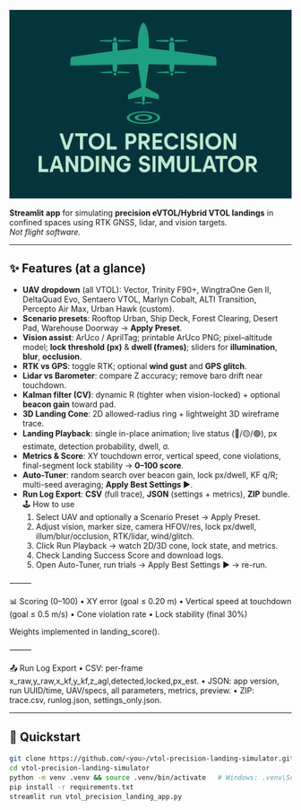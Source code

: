 ![VTOL Precision Landing Simulator](banner.PNG)

**Streamlit app** for simulating **precision eVTOL/Hybrid VTOL landings** in confined spaces using RTK GNSS, lidar, and vision targets.  
_Not flight software._

---

## ✨ Features (at a glance)

- **UAV dropdown** (all VTOL): Vector, Trinity F90+, WingtraOne Gen II, DeltaQuad Evo, Sentaero VTOL, Marlyn Cobalt, ALTI Transition, Percepto Air Max, Urban Hawk (custom).
- **Scenario presets**: Rooftop Urban, Ship Deck, Forest Clearing, Desert Pad, Warehouse Doorway → **Apply Preset**.
- **Vision assist**: ArUco / AprilTag; printable ArUco PNG; pixel–altitude model; **lock threshold (px)** & **dwell (frames)**; sliders for **illumination**, **blur**, **occlusion**.
- **RTK vs GPS**: toggle RTK; optional **wind gust** and **GPS glitch**.
- **Lidar vs Barometer**: compare Z accuracy; remove baro drift near touchdown.
- **Kalman filter (CV)**: dynamic R (tighter when vision-locked) + optional **beacon gain** toward pad.
- **3D Landing Cone**: 2D allowed-radius ring + lightweight 3D wireframe trace.
- **Landing Playback**: single in-place animation; live status (🔴/🟡/🟢), px estimate, detection probability, dwell, σ.
- **Metrics & Score**: XY touchdown error, vertical speed, cone violations, final-segment lock stability → **0–100 score**.
- **Auto-Tuner**: random search over beacon gain, lock px/dwell, KF q/R; multi-seed averaging; **Apply Best Settings ▶️**.
- **Run Log Export**: **CSV** (full trace), **JSON** (settings + metrics), **ZIP** bundle.
🕹️ How to use
	1.	Select UAV and optionally a Scenario Preset → Apply Preset.
	2.	Adjust vision, marker size, camera HFOV/res, lock px/dwell, illum/blur/occlusion, RTK/lidar, wind/glitch.
	3.	Click Run Playback → watch 2D/3D cone, lock state, and metrics.
	4.	Check Landing Success Score and download logs.
	5.	Open Auto-Tuner, run trials → Apply Best Settings ▶️ → re-run.

⸻

📊 Scoring (0–100)
	•	XY error (goal ≤ 0.20 m)
	•	Vertical speed at touchdown (goal ≤ 0.5 m/s)
	•	Cone violation rate
	•	Lock stability (final 30%)

Weights implemented in landing_score().

⸻

📤 Run Log Export
	•	CSV: per-frame x_raw,y_raw,x_kf,y_kf,z_agl,detected,locked,px_est.
	•	JSON: app version, run UUID/time, UAV/specs, all parameters, metrics, preview.
	•	ZIP: trace.csv, runlog.json, settings_only.json.

---

## 🚀 Quickstart

```bash
git clone https://github.com/<you>/vtol-precision-landing-simulator.git
cd vtol-precision-landing-simulator
python -m venv .venv && source .venv/bin/activate   # Windows: .venv\Scripts\activate
pip install -r requirements.txt
streamlit run vtol_precision_landing_app.py
